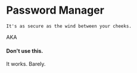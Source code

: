 # Password Manager

```shell
It's as secure as the wind between your cheeks.
```

AKA 

#### Don't use this.

It works. Barely. 